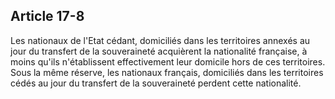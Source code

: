 Article 17-8
----
Les nationaux de l'Etat cédant, domiciliés dans les territoires annexés au jour
du transfert de la souveraineté acquièrent la nationalité française, à moins
qu'ils n'établissent effectivement leur domicile hors de ces territoires. Sous
la même réserve, les nationaux français, domiciliés dans les territoires cédés
au jour du transfert de la souveraineté perdent cette nationalité.
